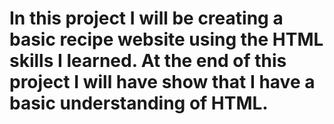 # In this project I will be creating a basic recipe website using the HTML skills I learned. At the end of this project I will have show that I have a basic understanding of HTML. 
